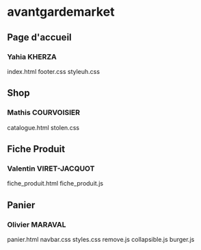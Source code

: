 # avantgardemarket

## Page d'accueil 

### Yahia KHERZA

index.html
footer.css
styleuh.css

## Shop

### Mathis COURVOISIER

catalogue.html
stolen.css

## Fiche Produit

### Valentin VIRET-JACQUOT

fiche_produit.html
fiche_produit.js

## Panier

### Olivier MARAVAL

panier.html
navbar.css
styles.css
remove.js
collapsible.js
burger.js

